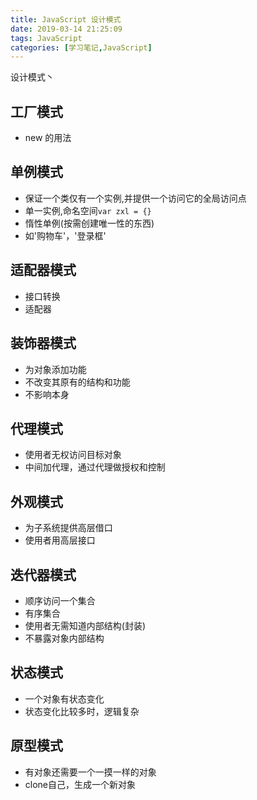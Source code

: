 ```yaml
---
title: JavaScript 设计模式
date: 2019-03-14 21:25:09
tags: JavaScript
categories: [学习笔记,JavaScript]
---
```

设计模式丶
<!-- more -->

## 工厂模式
- new 的用法

## 单例模式
- 保证一个类仅有一个实例,并提供一个访问它的全局访问点
- 单一实例,命名空间`var zxl = {}`
- 惰性单例(按需创建唯一性的东西)
- 如'购物车'，'登录框'

## 适配器模式
- 接口转换
- 适配器

## 装饰器模式
- 为对象添加功能
- 不改变其原有的结构和功能
- 不影响本身

## 代理模式
- 使用者无权访问目标对象
- 中间加代理，通过代理做授权和控制

## 外观模式
- 为子系统提供高层借口
- 使用者用高层接口

## 迭代器模式
- 顺序访问一个集合
- 有序集合
- 使用者无需知道内部结构(封装)
- 不暴露对象内部结构

## 状态模式
- 一个对象有状态变化
- 状态变化比较多时，逻辑复杂

## 原型模式
- 有对象还需要一个一摸一样的对象
- clone自己，生成一个新对象